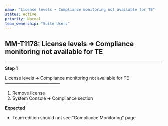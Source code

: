 ```yaml
---
name: "License levels ➜ Compliance monitoring not available for TE"
status: Active
priority: Normal
team_ownership: "Suite Users"
---
```


## MM-T1178: License levels ➜ Compliance monitoring not available for TE

---

**Step 1**

License levels ➜ Compliance monitoring not available for TE\
–––––––––––––––––––––––––

1. Remove license
2. System Console ➜ Compliance section

**Expected**

- Team edition should not see "Compliance Monitoring" page
